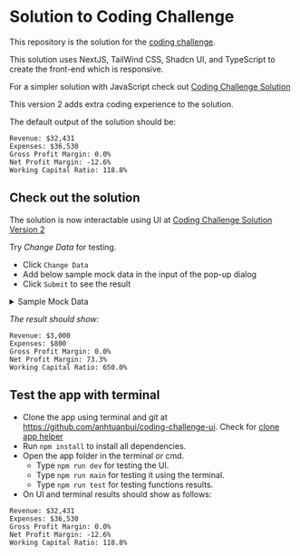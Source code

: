 # Solution to Coding Challenge

This repository is the solution for the [coding challenge](https://github.com/rewardpay/coding-challenge).

This solution uses NextJS, TailWind CSS, Shadcn UI, and TypeScript to create the front-end which is responsive.

For a simpler solution with JavaScript check out [Coding Challenge Solution](https://github.com/anhtuanbui/coding-challenge/tree/master)

This version 2 adds extra coding experience to the solution.

The default output of the solution should be:
```
Revenue: $32,431
Expenses: $36,530
Gross Profit Margin: 0.0%
Net Profit Margin: -12.6%
Working Capital Ratio: 118.8%
```

## Check out the solution

The solution is now interactable using UI at [Coding Challenge Solution Version 2](https://coding-challenge-ui.vercel.app/)

Try *Change Data* for testing.

- Click `Change Data`
- Add below sample mock data in the input of the pop-up dialog
- Click `Submit` to see the result

<details>

<summary>Sample Mock Data</summary>

```
[
  {
    "account_category": "revenue",
    "account_code": "RC1000",
    "account_currency": "AUD",
    "account_identifier": "REV001",
    "account_status": "active",
    "value_type": "credit",
    "account_name": "Revenue Account 1",
    "account_type": "revenue",
    "account_type_bank": "none",
    "system_account": "general",
    "total_value": 1000
  },
  {
    "account_category": "revenue",
    "account_code": "RC2000",
    "account_currency": "AUD",
    "account_identifier": "REV002",
    "account_status": "active",
    "value_type": "credit",
    "account_name": "Revenue Account 2",
    "account_type": "revenue",
    "account_type_bank": "none",
    "system_account": "general",
    "total_value": 2000
  },
  {
    "account_category": "expense",
    "account_code": "EX500",
    "account_currency": "AUD",
    "account_identifier": "EXP001",
    "account_status": "active",
    "value_type": "debit",
    "account_name": "Expense Account 1",
    "account_type": "expense",
    "account_type_bank": "none",
    "system_account": "general",
    "total_value": 500
  },
  {
    "account_category": "expense",
    "account_code": "EX300",
    "account_currency": "AUD",
    "account_identifier": "EXP002",
    "account_status": "active",
    "value_type": "debit",
    "account_name": "Expense Account 2",
    "account_type": "expense",
    "account_type_bank": "none",
    "system_account": "general",
    "total_value": 300
  },
  {
    "account_category": "assets",
    "account_code": "AS1500",
    "account_currency": "AUD",
    "account_identifier": "AST001",
    "account_status": "active",
    "value_type": "debit",
    "account_name": "Asset Account 1",
    "account_type": "current",
    "account_type_bank": "none",
    "system_account": "general",
    "total_value": 1500
  },
  {
    "account_category": "assets",
    "account_code": "AS200",
    "account_currency": "AUD",
    "account_identifier": "AST002",
    "account_status": "active",
    "value_type": "credit",
    "account_name": "Asset Account 2",
    "account_type": "current",
    "account_type_bank": "none",
    "system_account": "general",
    "total_value": 200
  },
  {
    "account_category": "liability",
    "account_code": "LB100",
    "account_currency": "AUD",
    "account_identifier": "LBT001",
    "account_status": "active",
    "value_type": "debit",
    "account_name": "Liability Account 1",
    "account_type": "current",
    "account_type_bank": "none",
    "system_account": "general",
    "total_value": 100
  },
  {
    "account_category": "liability",
    "account_code": "LB300",
    "account_currency": "AUD",
    "account_identifier": "LBT002",
    "account_status": "active",
    "value_type": "credit",
    "account_name": "Liability Account 2",
    "account_type": "current",
    "account_type_bank": "none",
    "system_account": "general",
    "total_value": 300
  }
]
```
</details>

*The result should show:*
```
Revenue: $3,000
Expenses: $800
Gross Profit Margin: 0.0%
Net Profit Margin: 73.3%
Working Capital Ratio: 650.0%
```


## Test the app with terminal

- Clone the app using terminal and git at https://github.com/anhtuanbui/coding-challenge-ui. Check for [clone app helper](https://docs.github.com/en/repositories/creating-and-managing-repositories/cloning-a-repository)
- Run `npm install` to install all dependencies.
- Open the app folder in the terminal or cmd.
  * Type ```npm run dev``` for testing the UI.
  * Type ```npm run main``` for testing it using the terminal.
  * Type ```npm run test``` for testing functions results.
- On UI and terminal results should show as follows:
```
Revenue: $32,431
Expenses: $36,530
Gross Profit Margin: 0.0%
Net Profit Margin: -12.6%
Working Capital Ratio: 118.8%
```

